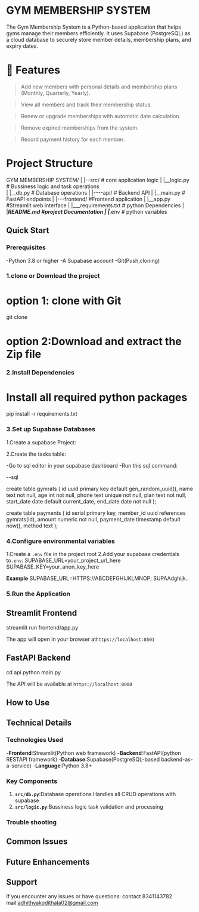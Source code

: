 # GYM MEMBERSHIP SYSTEM
The Gym Membership System is a Python-based application that helps gyms manage their members efficiently. It uses Supabase (PostgreSQL) as a cloud database to securely store member details, membership plans, and expiry dates.
# 🔹 Features

>Add new members with personal details and membership plans (Monthly, Quarterly, Yearly).

>View all members and track their membership status.

>Renew or upgrade memberships with automatic date calculation.

>Remove expired memberships from the system.

>Record payment history for each member.
# Project Structure

GYM MEMBERSHIP SYSTEM/
|
|--src/            # core application logic
|    |__logic.py   # Bussiness logic and task 
operations    
|    |__db.py      # Database operations
|
|----api/          # Backend API
|    |__main.py    # FastAPI endpoints
|
|---frontend/      #Frontend application
|     |__app.py    #Streamlit web interface
|
|___requirements.txt  # python Dependencies
|
|___README.md    #project Documentation
|
|___.env         # python variables

## Quick Start
 
### Prerequisites

-Python 3.8 or higher
-A Supabase account
-Git(Push,cloning)


### 1.clone or Download the project

# option 1: clone with Git
git clone <repository-url>

# option 2:Download and extract the Zip file

### 2.Install Dependencies

# Install all required python packages
pip install -r requirements.txt

### 3.Set up Supabase Databases 
 
1.Create a supabase Project:

2.Create the tasks table:
 
 -Go to sql editor in your supabase dashboard
 -Run this sql command:

 --sql 

create table gymrats (
  id uuid primary key default gen_random_uuid(),
  name text not null,
  age int not null,
  phone text unique not null,
  plan text not null,       
  start_date date default current_date,
  end_date date not null
);



create table payments (
  id serial primary key,
  member_id uuid references gymrats(id),
  amount numeric not null,
  payment_date timestamp default now(),
  method text 
);

### 4.Configure environmental variables

1.Create a `.env` file in the project root
2.Add your supabase credentials to`.env`:
SUPABASE_URL=your_project_url_here
SUPABASE_KEY=your_anon_key_here

**Example**
SUPABASE_URL=HTTPS://ABCDEFGHIJKLMNOP;
SUPAAdghijk..

### 5.Run the Application

## Streamlit Frontend
streamlit run frontend/app.py

The app will open in your browser at`https://localhost:8501`

## FastAPI Backend

cd api
python main.py

The API will be available at `https://localhost:8000`

## How to Use

## Technical Details

### Technologies Used

-**Frontend**:Streamlit(Python web framework)
-**Backend**:FastAPI(python RESTAPI framework)
-**Database**:Supabase(PostgreSQL-based backend-as-a-service)
-**Language**:Python 3.8+

### Key Components

1. **`src/db.py`**:Database operations Handles all CRUD operations with supabase
2. **`src/logic.py`**:Bussiness logic task validation and processing

### Trouble shooting

## Common Issues

## Future Enhancements


## Support

If you encounter any issues or have questions:
contact 8341143782
mail:adhithyakodithala02@gmail.com